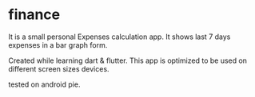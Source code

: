 # finance

It is a small personal Expenses calculation app.
It shows last 7 days expenses in a bar graph form.

Created while learning dart & flutter.
This app is optimized to be used on different screen sizes devices.

tested on android pie.
